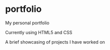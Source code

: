 # portfolio
My personal portfolio

Currently using HTML5 and CSS

A brief showcasing of projects I have worked on
